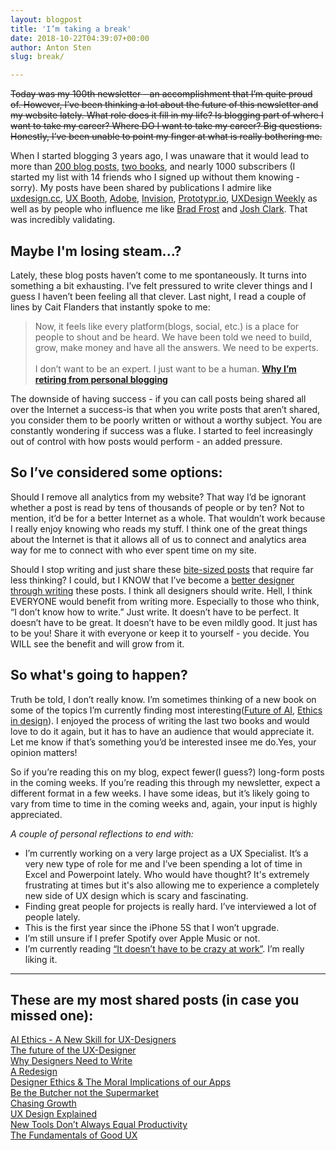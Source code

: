 ```yaml
---
layout: blogpost
title: 'I’m taking a break'
date: 2018-10-22T04:39:07+00:00
author: Anton Sten
slug: break/

---
```

~~Today was my 100th newsletter - an accomplishment that I’m quite proud of. However, I’ve been thinking a lot about the future of this newsletter and my website lately. What role does it fill in my life? Is blogging part of where I want to take my career? Where DO I want to take my career? Big questions. Honestly, I’ve been unable to point my finger at what is really bothering me.~~

When I started blogging 3 years ago, I was unaware that it would lead to more than [200 blog posts](https://www.antonsten.com/blog), [two books](https://www.antonsten.com/books), and nearly 1000 subscribers (I started my list with 14 friends who I signed up without them knowing - sorry). My posts have been shared by publications I admire like [uxdesign.cc](https://twitter.com/uxdesigncc/status/1013771287519485952), [UX Booth](https://twitter.com/UXBooth/status/1001591543009087488), [Adobe](https://twitter.com/AdobeXD/status/663763999465451520), [Invision](https://twitter.com/InVisionApp/status/1029518095495389184), [Prototypr.io](https://twitter.com/prototyprIO/status/1007486356766019584), [UXDesign Weekly](https://twitter.com/uxdesignweekly/status/1003700914237136906) as well as by people who influence me like [Brad Frost](http://bradfrost.com/blog/post/email-responses-3-ux-designer-or-front-end-developer/) and [Josh Clark](https://bigmedium.com/ideas/links/future-of-the-ux-designer.html). That was incredibly validating.

## Maybe I'm losing steam...?
Lately, these blog posts haven’t come to me spontaneously. It turns into something a bit exhausting. I’ve felt pressured to write clever things and I guess I haven’t been feeling all that clever. Last night, I read a couple of lines by Cait Flanders that instantly spoke to me:

>Now, it feels like every platform(blogs, social, etc.) is a place for people to shout and be heard. We have been told we need to build, grow, make money and have all the answers. We need to be experts.<br /><br />I don’t want to be an expert. I just want to be a human.
**[Why I’m retiring from personal blogging](https://caitflanders.com/2018/09/04/retiring-from-personal-blogging/)**

The downside of having success - if you can call posts being shared all over the Internet a success-is that when you write posts that aren’t shared, you consider them to be poorly written or without a worthy subject. You are constantly wondering if success was a fluke. I started to feel increasingly out of control with how posts would perform - an added pressure.

## So I’ve considered some options:
Should I remove all analytics from my website? That way I’d be ignorant whether a post is read by tens of thousands of people or by ten? Not to mention, it’d be for a better Internet as a whole. That wouldn’t work because I really enjoy knowing who reads my stuff. I think one of the great things about the Internet is that it allows all of us to connect and analytics area way for me to connect with who ever spent time on my site.

Should I stop writing and just share these [bite-sized posts](https://www.antonsten.com/organized-browsing/) that require far less thinking? I could, but I KNOW that I’ve become a [better designer through writing](https://www.antonsten.com/designers-write/) these posts. I think all designers should write. Hell, I think EVERYONE would benefit from writing more. Especially to those who think, “I don’t know how to write.” Just write. It doesn’t have to be perfect. It doesn’t have to be great. It doesn’t have to be even mildly good. It just has to be you! Share it with everyone or keep it to yourself - you decide. You WILL see the benefit and will grow from it.

## So what's going to happen?
Truth be told, I don’t really know. I’m sometimes thinking of a new book on some of the topics I’m currently finding most interesting([Future of AI](https://www.antonsten.com/ai-ethics/), [Ethics in design](https://www.antonsten.com/moral-implications-apps/)). I enjoyed the process of writing the last two books and would love to do it again, but it has to have an audience that would appreciate it. Let me know if that’s something you’d be interested insee me do.Yes, your opinion matters!

So if you’re reading this on my blog, expect fewer(I guess?) long-form posts in the coming weeks. If you’re reading this through my newsletter, expect a different format in a few weeks. I have some ideas, but it’s likely going to vary from time to time in the coming weeks and, again, your input is highly appreciated.  

_A couple of personal reflections to end with:_
- I’m currently working on a very large project as a UX Specialist. It’s a very new type of role for me and I’ve been spending a lot of time in Excel and Powerpoint lately. Who would have thought? It's extremely frustrating at times but it's also allowing me to experience a completely new side of UX design which is scary and fascinating.
- Finding great people for projects is really hard. I’ve interviewed a lot of people lately.
- This is the first year since the iPhone 5S that I won’t upgrade.
- I’m still unsure if I prefer Spotify over Apple Music or not.
- I’m currently reading [“It doesn’t have to be crazy at work”](https://basecamp.com/books/calm). I’m really liking it.

---

## These are my most shared posts (in case you missed one):
[AI Ethics - A New Skill for UX-Designers](https://www.antonsten.com/ai-ethics/)<br />
[The future of the UX-Designer](https://www.antonsten.com/future-ux-designer/)<br />
[Why Designers Need to Write](https://www.antonsten.com/designers-write/)<br />
[A Redesign](https://www.antonsten.com/redesign/)<br />
[Designer Ethics & The Moral Implications of our Apps](https://www.antonsten.com/moral-implications-apps/)<br />
[Be the Butcher not the Supermarket](https://www.antonsten.com/be-the-butcher-not-the-supermarket/)<br />
[Chasing Growth](https://www.antonsten.com/chasinggrowth/)<br />
[UX Design Explained](https://www.antonsten.com/ux-design-explained/)<br />
[New Tools Don’t Always Equal Productivity](https://www.antonsten.com/newtools/)<br />
[The Fundamentals of Good UX](https://www.antonsten.com/fundamentals-of-ux/)<br />
